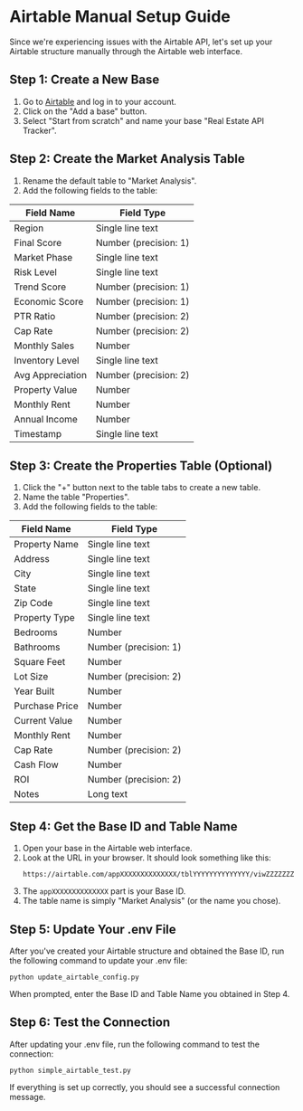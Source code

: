 # Airtable Manual Setup Guide

Since we're experiencing issues with the Airtable API, let's set up your Airtable structure manually through the Airtable web interface.

## Step 1: Create a New Base

1. Go to [Airtable](https://airtable.com/) and log in to your account.
2. Click on the "Add a base" button.
3. Select "Start from scratch" and name your base "Real Estate API Tracker".

## Step 2: Create the Market Analysis Table

1. Rename the default table to "Market Analysis".
2. Add the following fields to the table:

| Field Name | Field Type |
|------------|------------|
| Region | Single line text |
| Final Score | Number (precision: 1) |
| Market Phase | Single line text |
| Risk Level | Single line text |
| Trend Score | Number (precision: 1) |
| Economic Score | Number (precision: 1) |
| PTR Ratio | Number (precision: 2) |
| Cap Rate | Number (precision: 2) |
| Monthly Sales | Number |
| Inventory Level | Single line text |
| Avg Appreciation | Number (precision: 2) |
| Property Value | Number |
| Monthly Rent | Number |
| Annual Income | Number |
| Timestamp | Single line text |

## Step 3: Create the Properties Table (Optional)

1. Click the "+" button next to the table tabs to create a new table.
2. Name the table "Properties".
3. Add the following fields to the table:

| Field Name | Field Type |
|------------|------------|
| Property Name | Single line text |
| Address | Single line text |
| City | Single line text |
| State | Single line text |
| Zip Code | Single line text |
| Property Type | Single line text |
| Bedrooms | Number |
| Bathrooms | Number (precision: 1) |
| Square Feet | Number |
| Lot Size | Number (precision: 2) |
| Year Built | Number |
| Purchase Price | Number |
| Current Value | Number |
| Monthly Rent | Number |
| Cap Rate | Number (precision: 2) |
| Cash Flow | Number |
| ROI | Number (precision: 2) |
| Notes | Long text |

## Step 4: Get the Base ID and Table Name

1. Open your base in the Airtable web interface.
2. Look at the URL in your browser. It should look something like this:
   ```
   https://airtable.com/appXXXXXXXXXXXXXX/tblYYYYYYYYYYYYYY/viwZZZZZZZZZZZZZZ
   ```
3. The `appXXXXXXXXXXXXXX` part is your Base ID.
4. The table name is simply "Market Analysis" (or the name you chose).

## Step 5: Update Your .env File

After you've created your Airtable structure and obtained the Base ID, run the following command to update your .env file:

```
python update_airtable_config.py
```

When prompted, enter the Base ID and Table Name you obtained in Step 4.

## Step 6: Test the Connection

After updating your .env file, run the following command to test the connection:

```
python simple_airtable_test.py
```

If everything is set up correctly, you should see a successful connection message.
